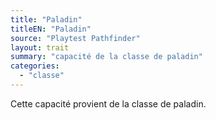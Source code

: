 ```yaml
---
title: "Paladin"
titleEN: "Paladin"
source: "Playtest Pathfinder"
layout: trait
summary: "capacité de la classe de paladin"
categories:
  - "classe"
---
```

Cette capacité provient de la classe de paladin.
